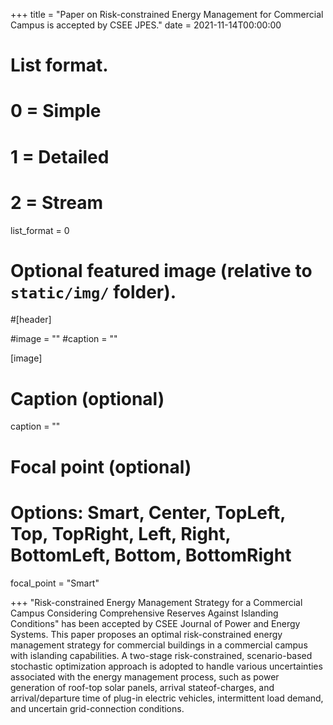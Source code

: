+++
title = "Paper on Risk-constrained Energy Management for Commercial Campus is accepted by CSEE JPES."
date = 2021-11-14T00:00:00

# List format.
#   0 = Simple
#   1 = Detailed
#   2 = Stream
list_format = 0

# Optional featured image (relative to `static/img/` folder).
#[header]

#image = ""
#caption = ""

[image]
  # Caption (optional)
  caption = ""
  
  # Focal point (optional)
  # Options: Smart, Center, TopLeft, Top, TopRight, Left, Right, BottomLeft, Bottom, BottomRight
  focal_point = "Smart"

+++
"Risk-constrained Energy Management Strategy for a Commercial Campus Considering Comprehensive Reserves Against Islanding Conditions" has been accepted by CSEE Journal of Power and Energy Systems. This paper proposes an optimal risk-constrained energy management strategy for commercial buildings in a commercial campus with islanding capabilities. A two-stage risk-constrained, scenario-based stochastic optimization approach is adopted to handle various uncertainties associated with the energy management process, such as power generation of roof-top solar panels, arrival stateof-charges, and arrival/departure time of plug-in electric vehicles, intermittent load demand, and uncertain grid-connection conditions.
